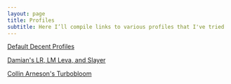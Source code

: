 ```yaml
---
layout: page
title: Profiles
subtitle: Here I’ll compile links to various profiles that I've tried
---
```


[Default Decent Profiles](http://bit.ly/decent-profiles)

[Damian's LR, LM Leva, and Slayer](https://www.diy.brakel.com.au/decent-profiles/)

[Collin Arneson's Turbobloom](<https://github.com/qporzk/Decent-Docs/blob/master/assets/profiles/T U R B O B L O O M.zip>)